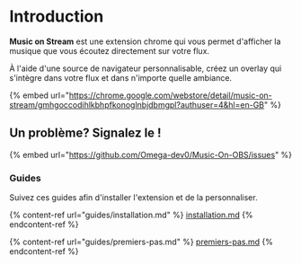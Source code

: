 # Introduction

**Music on Stream** est une extension chrome qui vous permet d'afficher la musique que vous écoutez directement sur votre flux.

À l'aide d'une source de navigateur personnalisable, créez un overlay qui s'intègre dans votre flux et dans n'importe quelle ambiance.

{% embed url="https://chrome.google.com/webstore/detail/music-on-stream/gmhgoccodihlkbhpfkonoglnbjdbmgpl?authuser=4&hl=en-GB" %}

## Un problème? Signalez le !

{% embed url="https://github.com/Omega-dev0/Music-On-OBS/issues" %}

### Guides

Suivez ces guides afin d'installer l'extension et de la personnaliser.

{% content-ref url="guides/installation.md" %}
[installation.md](guides/installation.md)
{% endcontent-ref %}

{% content-ref url="guides/premiers-pas.md" %}
[premiers-pas.md](guides/premiers-pas.md)
{% endcontent-ref %}
